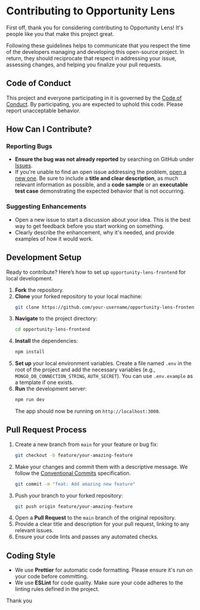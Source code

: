# Contributing to Opportunity Lens

First off, thank you for considering contributing to Opportunity Lens! It's people like you that make this project great.

Following these guidelines helps to communicate that you respect the time of the developers managing and developing this open-source project. In return, they should reciprocate that respect in addressing your issue, assessing changes, and helping you finalize your pull requests.

## Code of Conduct

This project and everyone participating in it is governed by the [Code of Conduct](CODE_OF_CONDUCT.md). By participating, you are expected to uphold this code. Please report unacceptable behavior.

## How Can I Contribute?

### Reporting Bugs

- **Ensure the bug was not already reported** by searching on GitHub under [Issues](https://github.com/your-username/opportunity-lens-frontend/issues).
- If you're unable to find an open issue addressing the problem, [open a new one](https://github.com/your-username/opportunity-lens-frontend/issues/new). Be sure to include a **title and clear description**, as much relevant information as possible, and a **code sample** or an **executable test case** demonstrating the expected behavior that is not occurring.

### Suggesting Enhancements

- Open a new issue to start a discussion about your idea. This is the best way to get feedback before you start working on something.
- Clearly describe the enhancement, why it's needed, and provide examples of how it would work.

## Development Setup

Ready to contribute? Here’s how to set up `opportunity-lens-frontend` for local development.

1.  **Fork** the repository.
2.  **Clone** your forked repository to your local machine:
    ```bash
    git clone https://github.com/your-username/opportunity-lens-frontend.git
    ```
3.  **Navigate** to the project directory:
    ```bash
    cd opportunity-lens-frontend
    ```
4.  **Install** the dependencies:
    ```bash
    npm install
    ```
5.  **Set up** your local environment variables. Create a file named `.env` in the root of the project and add the necessary variables (e.g., `MONGO_DB_CONNECTION_STRING`, `AUTH_SECRET`). You can use `.env.example` as a template if one exists.
6.  **Run** the development server:
    ```bash
    npm run dev
    ```
    The app should now be running on `http://localhost:3000`.

## Pull Request Process

1.  Create a new branch from `main` for your feature or bug fix:
    ```bash
    git checkout -b feature/your-amazing-feature
    ```
2.  Make your changes and commit them with a descriptive message. We follow the [Conventional Commits](https://www.conventionalcommits.org/en/v1.0.0/) specification.
    ```bash
    git commit -m "feat: Add amazing new feature"
    ```
3.  Push your branch to your forked repository:
    ```bash
    git push origin feature/your-amazing-feature
    ```
4.  Open a **Pull Request** to the `main` branch of the original repository.
5.  Provide a clear title and description for your pull request, linking to any relevant issues.
6.  Ensure your code lints and passes any automated checks.

## Coding Style

- We use **Prettier** for automatic code formatting. Please ensure it's run on your code before committing.
- We use **ESLint** for code quality. Make sure your code adheres to the linting rules defined in the project.

Thank you
